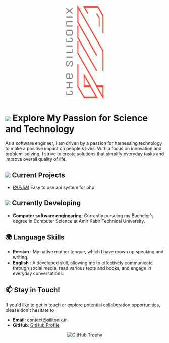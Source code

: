 <div id="header" align="center">
    <img width="120px" height="300px" src="https://raw.githubusercontent.com/Silitonix/Silitonix/refs/heads/main/logo-dark.svg">
</div>

# <img width="29px" src="https://raw.githubusercontent.com/Tarikul-Islam-Anik/Telegram-Animated-Emojis/refs/heads/main/Travel%20and%20Places/Rocket.webp"> Explore My Passion for Science and Technology

As a software engineer, I am driven by a passion for harnessing technology to make a positive impact on people's lives. With a focus on innovation and problem-solving, I strive to create solutions that simplify everyday tasks and improve overall quality of life.

## <img width="29px" src="https://github.com/Tarikul-Islam-Anik/Telegram-Animated-Emojis/raw/refs/heads/main/Objects/Telescope.webp"> Current Projects
- [*PAPISM*](https://github.com/Silitonix/PAPIS) Easy to use api system for php

## <img width="29px" src="https://github.com/Tarikul-Islam-Anik/Telegram-Animated-Emojis/raw/refs/heads/main/Animals%20and%20Nature/Seedling.webp"> Currently Developing
- **Computer software enginearing**: Currently pursuing my Bachelor's degree in Computer Science at Amir Kabir Technical University.

## 🌍 Language Skills

- **Persian** : My native mother tongue, which I have grown up speaking and writing.
- **English** : A developed skill, allowing me to effectively communicate through social media, read various texts and books, and engage in everyday conversations.

## 📫 Stay in Touch!
If you'd like to get in touch or explore potential collaboration opportunities, please don't hesitate to
- **Email**: [contact@silitonix.ir](mailto:contact@silitonix.ir?subject=[GitHub]%20)
- **GitHub**: [GitHub Profile](https://github.com/Silitonix)

<p align="center">
  <a href="https://github.com/ryo-ma/github-profile-trophy">
    <img src="https://github-profile-trophy.vercel.app/?username=saeedmfarahani" alt="GitHub Trophy" />
  </a>
</p>
